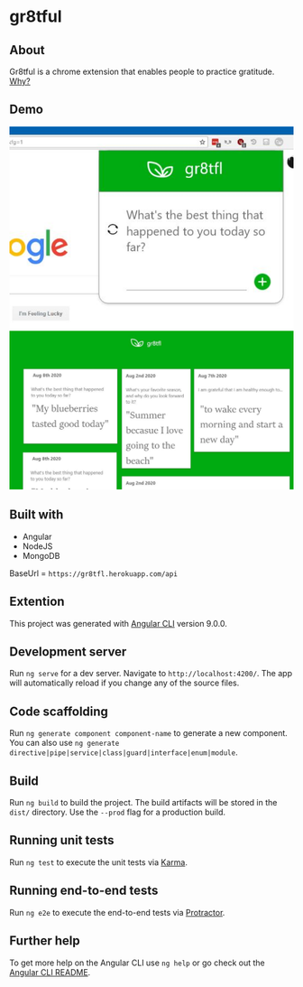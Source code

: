 # gr8tful

## About
Gr8tful is a chrome extension that enables people to practice gratitude. [Why?](https://www.health.harvard.edu/newsletter_article/in-praise-of-gratitude)

## Demo
![Gr8tful Popup](./popup.JPG)
![Gr8tful Dashboard](./dashboard.JPG)

## Built with
- Angular
- NodeJS
- MongoDB

BaseUrl = `https://gr8tfl.herokuapp.com/api`

## Extention

This project was generated with [Angular CLI](https://github.com/angular/angular-cli) version 9.0.0.

## Development server

Run `ng serve` for a dev server. Navigate to `http://localhost:4200/`. The app will automatically reload if you change any of the source files.

## Code scaffolding

Run `ng generate component component-name` to generate a new component. You can also use `ng generate directive|pipe|service|class|guard|interface|enum|module`.

## Build

Run `ng build` to build the project. The build artifacts will be stored in the `dist/` directory. Use the `--prod` flag for a production build.

## Running unit tests

Run `ng test` to execute the unit tests via [Karma](https://karma-runner.github.io).

## Running end-to-end tests

Run `ng e2e` to execute the end-to-end tests via [Protractor](http://www.protractortest.org/).

## Further help

To get more help on the Angular CLI use `ng help` or go check out the [Angular CLI README](https://github.com/angular/angular-cli/blob/master/README.md).
